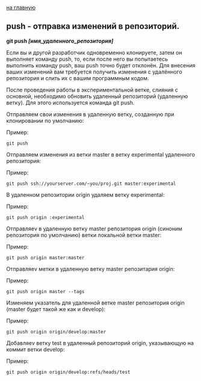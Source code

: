  [на главную](/readme.md)

## push - отправка изменений в репозиторий.

**git push *[имя_удаленного_репозитория]***

Если вы и другой разработчик одновременно клонируете, затем он выполняет команду push, то, если после него вы попытаетесь выполнить команду push, ваш push точно будет отклонён. Для внесения ваших изменений вам требуется получить изменения с удалённого репозитория и слить их с вашим программным кодом.

После проведения работы в экспериментальной ветке, слияния с основной, необходимо обновить удаленный репозиторий (удаленную ветку). Для этого используется команда git push.

Отправляем свои изменения в удаленную ветку, созданную при клонировании по умолчанию:

Пример:
```
git push
```
Отправляем изменения из ветки master в ветку experimental удаленного репозитория:

Пример:
```
git push ssh://yourserver.com/~you/proj.git master:experimental
```
В удаленном репозитории origin удаляем ветку experimental:

Пример:
```
git push origin :experimental
```
Отправляеv в удаленную ветку master репозитория origin (синоним репозитория по умолчанию) ветки локальной ветки master:

Пример:
```
git push origin master:master
```
Отправляеv метки в удаленную ветку master репозитария origin:

Пример:
```
git push origin master --tags
```

Изменяем указатель для удаленной ветке master репозитория origin (master будет такой же как и develop):

Пример:
```
git push origin origin/develop:master
```

Добавляеv ветку test в удаленный репозиторий origin, указывающую на коммит ветки develop:

Пример:
```
git push origin origin/develop:refs/heads/test
```